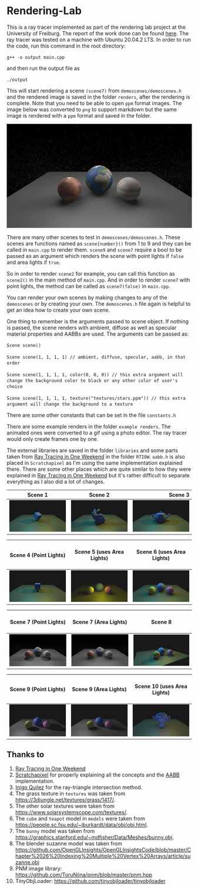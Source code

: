 # Rendering-Lab

This is a ray tracer implemented as part of the rendering lab project at the University of Freiburg. The report of the work done can be found <a href="Report/Adil_Rabbani_Lab_Report.pdf">here</a>. The ray tracer was tested on a machine with Ubuntu 20.04.2 LTS. In order to run the code, run this command in the root directory:

```
g++ -o output main.cpp
```
and then run the output file as
```
./output
```
This will start rendering a scene `(scene7)` from `demoscenes/demoscenes.h` and the rendered image is saved in ţhe folder `renders`, after the rendering is complete. Note that you need to be able to open `ppm` format images. The image below was converted to `png` to support markdown but the same image is rendered with a `ppm` format and saved in the folder.

![Scene 7 render with area light](scene7_arealight.png)

There are many other scenes to test in `demoscenes/demoscenes.h`. These scenes are functions named as `scene{number}()` from 1 to 9 and they can be called in `main.cpp` to render them. `scene9` and `scene7` require a bool to be passed as an argument which renders the scene with point lights if `false` and area lights if `true`. 

So in order to render `scene2` for example, you can call this function as `scene2()` in the main method of `main.cpp`. And in order to render `scene7` with point lights, the method can be called as `scene7(false)` in `main.cpp`.

You can render your own scenes by making changes to any of the `demoscenes` or by creating your own. The `demoscenes.h` file again is helpful to get an idea how to create your own scene.

One thing to remember is the arguments passed to scene object. If nothing is passed, the scene renders with ambient, diffuse as well as specular material properties and AABBs are used. The arguments can be passed as:
```
Scene scene()

Scene scene(1, 1, 1, 1) // ambient, diffuse, specular, aabb, in that order

Scene scene(1, 1, 1, 1, color(0, 0, 0)) // this extra argument will change the background color to black or any other color of user's choice

Scene scene(1, 1, 1, 1, texture("textures/stars.ppm")) // this extra argument will change the background to a texture
```
There are some other constants that can be set in the file `constants.h`

There are some example renders in the folder `example renders`. The animated ones were converted to a gif using a photo editor. The ray tracer would only create frames one by one.

The external libraries are saved in the folder `libraries` and some parts taken from [Ray Tracing in One Weekend](https://raytracing.github.io/books/RayTracingInOneWeekend.html) in the folder `RTIOW`. `aabb.h` is also placed in `Scratchapixel` as I'm using the same implementation explained there. There are some other places which are quite similar to how they were explained in [Ray Tracing in One Weekend](https://raytracing.github.io/books/RayTracingInOneWeekend.html) but it's rather difficult to separate everything as I also did a lot of changes.

| Scene 1        | Scene 2        | Scene 3  |
| ------------- |:-------------:| -----:|
| <img src="renders/scene1.png" alt="drawing" width="350"/>| <img src="renders/scene2.png" alt="drawing" width="350"/> | <img src="renders/scene3.png" alt="drawing" width="350"/> |

| <h4 style='text-align:center;'>Scene 4 (Point Lights)</h4>       | <h4 style='text-align:center;'>Scene 5 (uses Area Lights)</h4>        | <h4 style='text-align:center;'>Scene 6 (uses Area Lights)</h4>  |
| ------------- |:-------------:| -----:|
| <img src="example renders/rotation.gif" alt="drawing" width="350"/>| <img src="example renders/scene5.png" alt="drawing" width="350"/> | <img src="example renders/scene6.png" alt="drawing" width="350"/> |

| <h4 style='text-align:center;'>Scene 7 (Point Lights)</h4>       | <h4 style='text-align:center;'>Scene 7 (Area Lights)</h4>        | <h4 style='text-align:center;'>Scene 8</h4>  |
| ------------- |:-------------:| -----:|
| <img src="example renders/scene7_pointlight.png" alt="drawing" width="350"/>| <img src="example renders/scene7_arealight.png" alt="drawing" width="350"/> | <img src="example renders/camera.gif" alt="drawing" width="350"/> |

| <h4 style='text-align:center;'>Scene 9 (Point Lights)</h4>       | <h4 style='text-align:center;'>Scene 9 (Area Lights)</h4>        | <h4 style='text-align:center;'>Scene 10 (uses Area Lights)</h4>  |
| ------------- |:-------------:| -----:|
| <img src="example renders/pointlight.gif" alt="drawing" width="350"/>| <img src="example renders/arealight.gif" alt="drawing" width="350"/> | <img src="example renders/scene10.png" alt="drawing" width="350"/> |

## Thanks to
1. [Ray Tracing in One Weekend](https://raytracing.github.io/books/RayTracingInOneWeekend.html)
1. [Scratchapixel](https://www.scratchapixel.com/) for properly explaining all the concepts and the [AABB](https://www.scratchapixel.com/lessons/3d-basic-rendering/minimal-ray-tracer-rendering-simple-shapes/ray-box-intersection) implementation.
1. [Inigo Quilez](https://www.iquilezles.org/www/articles/intersectors/intersectors.htm) for the ray-triangle intersection method.
1. The grass texture in `textures` was taken from https://3djungle.net/textures/grass/1417/.
1. The other solar textures were taken from https://www.solarsystemscope.com/textures/.
1. The `cube` and `teapot` model in `models` were taken from https://people.sc.fsu.edu/~jburkardt/data/obj/obj.html.
1. The `bunny` model was taken from https://graphics.stanford.edu/~mdfisher/Data/Meshes/bunny.obj.
1. The blender suzanne model was taken from https://github.com/OpenGLInsights/OpenGLInsightsCode/blob/master/Chapter%2026%20Indexing%20Multiple%20Vertex%20Arrays/article/suzanne.obj
1. PNM image library: https://github.com/ToruNiina/pnm/blob/master/pnm.hpp
1. TinyObjLoader: https://github.com/tinyobjloader/tinyobjloader

